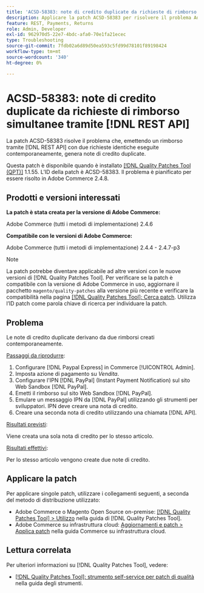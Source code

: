 ```yaml
---
title: 'ACSD-58383: note di credito duplicate da richieste di rimborso simultanee tramite  [!DNL REST API]'
description: Applicare la patch ACSD-58383 per risolvere il problema Adobe Commerce in cui l'emissione di un rimborso tramite il [!DNL REST API] con due richieste identiche eseguite contemporaneamente, crea note di credito duplicate.
feature: REST, Payments, Returns
role: Admin, Developer
exl-id: 962970d5-22e7-4bdc-afa0-70e1fa21ecec
type: Troubleshooting
source-git-commit: 7fdb02a6d89d50ea593c5fd99d78101f89198424
workflow-type: tm+mt
source-wordcount: '340'
ht-degree: 0%

---
```


# ACSD-58383: note di credito duplicate da richieste di rimborso simultanee tramite [!DNL REST API]

La patch ACSD-58383 risolve il problema che, emettendo un rimborso tramite [!DNL REST API] con due richieste identiche eseguite contemporaneamente, genera note di credito duplicate.

Questa patch è disponibile quando è installato [[!DNL Quality Patches Tool (QPT)]](/help/tools/quality-patches-tool/quality-patches-tool-to-self-serve-quality-patches.md) 1.1.55. L’ID della patch è ACSD-58383. Il problema è pianificato per essere risolto in Adobe Commerce 2.4.8.

## Prodotti e versioni interessati

**La patch è stata creata per la versione di Adobe Commerce:**

Adobe Commerce (tutti i metodi di implementazione) 2.4.6

**Compatibile con le versioni di Adobe Commerce:**

Adobe Commerce (tutti i metodi di implementazione) 2.4.4 - 2.4.7-p3


>[!NOTE]
>
>La patch potrebbe diventare applicabile ad altre versioni con le nuove versioni di [!DNL Quality Patches Tool]. Per verificare se la patch è compatibile con la versione di Adobe Commerce in uso, aggiornare il pacchetto `magento/quality-patches` alla versione più recente e verificare la compatibilità nella pagina [[!DNL Quality Patches Tool]: Cerca patch](https://experienceleague.adobe.com/tools/commerce-quality-patches/index.html). Utilizza l’ID patch come parola chiave di ricerca per individuare la patch.

## Problema

Le note di credito duplicate derivano da due rimborsi creati contemporaneamente.

<u>Passaggi da riprodurre</u>:

1. Configurare [!DNL Paypal Express] in Commerce [!UICONTROL Admin].
1. Imposta azione di pagamento su *Vendita*.
1. Configurare l&#39;IPN [!DNL PayPal] (Instant Payment Notification) sul sito Web Sandbox [!DNL PayPal].
1. Emetti il rimborso sul sito Web Sandbox [!DNL PayPal].
1. Emulare un messaggio IPN da [!DNL PayPal] utilizzando gli strumenti per sviluppatori. IPN deve creare una nota di credito.
1. Creare una seconda nota di credito utilizzando una chiamata [!DNL API].

<u>Risultati previsti</u>:

Viene creata una sola nota di credito per lo stesso articolo.


<u>Risultati effettivi</u>:

Per lo stesso articolo vengono create due note di credito.

## Applicare la patch

Per applicare singole patch, utilizzare i collegamenti seguenti, a seconda del metodo di distribuzione utilizzato:

* Adobe Commerce o Magento Open Source on-premise: [[!DNL Quality Patches Tool] > Utilizzo](/help/tools/quality-patches-tool/usage.md) nella guida di [!DNL Quality Patches Tool].
* Adobe Commerce su infrastruttura cloud: [Aggiornamenti e patch > Applica patch](https://experienceleague.adobe.com/docs/commerce-cloud-service/user-guide/develop/upgrade/apply-patches.html) nella guida Commerce su infrastruttura cloud.


## Lettura correlata

Per ulteriori informazioni su [!DNL Quality Patches Tool], vedere:

* [[!DNL Quality Patches Tool]: strumento self-service per patch di qualità](/help/tools/quality-patches-tool/quality-patches-tool-to-self-serve-quality-patches.md) nella guida degli strumenti.
